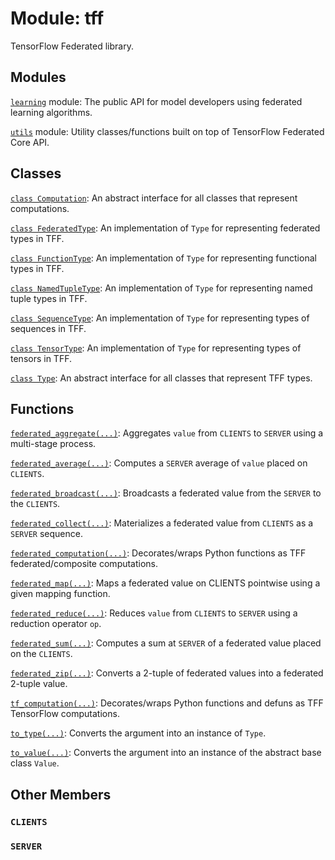 <div itemscope itemtype="http://developers.google.com/ReferenceObject">
<meta itemprop="name" content="tff" />
<meta itemprop="path" content="Stable" />
<meta itemprop="property" content="CLIENTS"/>
<meta itemprop="property" content="SERVER"/>
</div>

# Module: tff

TensorFlow Federated library.

## Modules

[`learning`](./tff/learning.md) module: The public API for model developers using federated learning algorithms.

[`utils`](./tff/utils.md) module: Utility classes/functions built on top of TensorFlow Federated Core API.

## Classes

[`class Computation`](./tff/Computation.md): An abstract interface for all classes that represent computations.

[`class FederatedType`](./tff/FederatedType.md): An implementation of `Type` for representing federated types in TFF.

[`class FunctionType`](./tff/FunctionType.md): An implementation of `Type` for representing functional types in TFF.

[`class NamedTupleType`](./tff/NamedTupleType.md): An implementation of `Type` for representing named tuple types in TFF.

[`class SequenceType`](./tff/SequenceType.md): An implementation of `Type` for representing types of sequences in TFF.

[`class TensorType`](./tff/TensorType.md): An implementation of `Type` for representing types of tensors in TFF.

[`class Type`](./tff/Type.md): An abstract interface for all classes that represent TFF types.

## Functions

[`federated_aggregate(...)`](./tff/federated_aggregate.md): Aggregates `value` from `CLIENTS` to `SERVER` using a multi-stage process.

[`federated_average(...)`](./tff/federated_average.md): Computes a `SERVER` average of `value` placed on `CLIENTS`.

[`federated_broadcast(...)`](./tff/federated_broadcast.md): Broadcasts a federated value from the `SERVER` to the `CLIENTS`.

[`federated_collect(...)`](./tff/federated_collect.md): Materializes a federated value from `CLIENTS` as a `SERVER` sequence.

[`federated_computation(...)`](./tff/federated_computation.md): Decorates/wraps Python functions as TFF federated/composite computations.

[`federated_map(...)`](./tff/federated_map.md): Maps a federated value on CLIENTS pointwise using a given mapping function.

[`federated_reduce(...)`](./tff/federated_reduce.md): Reduces `value` from `CLIENTS` to `SERVER` using a reduction operator `op`.

[`federated_sum(...)`](./tff/federated_sum.md): Computes a sum at `SERVER` of a federated value placed on the `CLIENTS`.

[`federated_zip(...)`](./tff/federated_zip.md): Converts a 2-tuple of federated values into a federated 2-tuple value.

[`tf_computation(...)`](./tff/tf_computation.md): Decorates/wraps Python functions and defuns as TFF TensorFlow computations.

[`to_type(...)`](./tff/to_type.md): Converts the argument into an instance of `Type`.

[`to_value(...)`](./tff/to_value.md): Converts the argument into an instance of the abstract base class `Value`.

## Other Members

<h3 id="CLIENTS"><code>CLIENTS</code></h3>

<h3 id="SERVER"><code>SERVER</code></h3>


